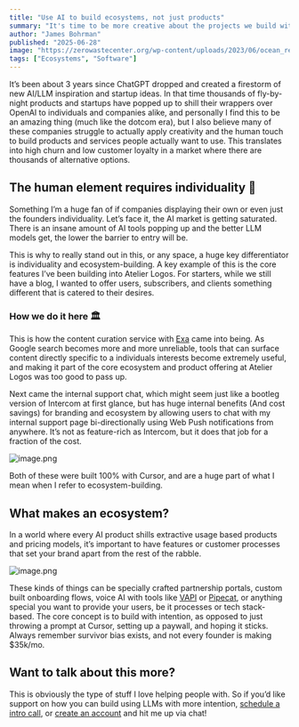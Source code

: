 ```yaml
---
title: "Use AI to build ecosystems, not just products"
summary: "It's time to be more creative about the projects we build with AI, and more intentional the human element"
author: "James Bohrman"
published: "2025-06-28"
image: "https://zerowastecenter.org/wp-content/uploads/2023/06/ocean_reef-1080x675.jpg"
tags: ["Ecosystems", "Software"]
---
```


It’s been about 3 years since ChatGPT dropped and created a firestorm of new AI/LLM inspiration and startup ideas. In that time thousands of fly-by-night products and startups have popped up to shill their wrappers over OpenAI to individuals and companies alike, and personally I find this to be an amazing thing (much like the dotcom era), but I also believe many of these companies struggle to actually apply creativity and the human touch to build products and services people actually want to use. This translates into high churn and low customer loyalty in a market where there are thousands of alternative options.

## The human element requires individuality 🦚

Something I’m a huge fan of if companies displaying their own or even just the founders individuality. Let’s face it, the AI market is getting saturated. There is an insane amount of AI tools popping up and the better LLM models get, the lower the barrier to entry will be. 

This is why to really stand out in this, or any space, a huge key differentiator is individuality and ecosystem-building. A key example of this is the core features I’ve been building into Atelier Logos. For starters, while we still have a blog, I wanted to offer users, subscribers, and clients something different that is catered to their desires. 

### How we do it here 🏛️

This is how the content curation service with [Exa](https://exa.ai/) came into being. As Google search becomes more and more unreliable, tools that can surface content directly specific to a individuals interests become extremely useful, and making it part of the core ecosystem and product offering at Atelier Logos was too good to pass up. 

Next came the internal support chat, which might seem just like a bootleg version of Intercom at first glance, but has huge internal benefits (And cost savings) for branding and ecosystem by allowing users to chat with my internal support page bi-directionally using Web Push notifications from anywhere. It’s not as feature-rich as Intercom, but it does that job for a fraction of the cost.

 

![image.png](attachment:58e89735-6a66-455b-94b1-93a8e4be5f04:image.png)

Both of these were built 100% with Cursor, and are a huge part of what I mean when I refer to ecosystem-building. 

## What makes an ecosystem?

In a world where every AI product shills extractive usage based products and pricing models, it’s important to have features or customer processes that set your brand apart from the rest of the rabble.

![image.png](attachment:c2974aea-590b-474a-bad7-07fa1dd91f93:image.png)

These kinds of things can be specially crafted partnership portals, custom built onboarding flows, voice AI with tools like [VAPI](https://vapi.ai/) or [Pipecat](https://www.pipecat.ai/), or anything special you want to provide your users, be it processes or tech stack-based. The core concept is to build with intention, as opposed to just throwing a prompt at Cursor, setting up a paywall, and hoping it sticks. Always remember survivor bias exists, and not every founder is making $35k/mo. 

## Want to talk about this more?

This is obviously the type of stuff I love helping people with. So if you’d like support on how you can build using LLMs with more intention, [schedule a intro call](https://cal.com/team/atelier-logos/45-min-intro-call), or [create an account](https://www.atelierlogos.studio/onboarding) and hit me up via chat!